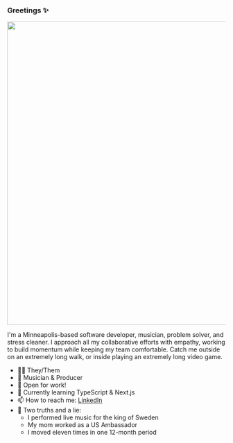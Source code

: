 ### Greetings ✨

<div align="center">
  <img src="https://user-images.githubusercontent.com/83024073/215297428-83d0a61b-e305-4ff9-a50f-3304a035794e.jpeg" width="700" />
</div>

I'm a Minneapolis-based software developer, musician, problem solver, and stress cleaner. I approach all my collaborative efforts with empathy, working to build momentum while keeping my team comfortable. Catch me outside on an extremely long walk, or inside playing an extremely long video game.


- 🏳️‍⚧️ They/Them
- 🎹 Musician & Producer
- 🔭 Open for work!
- 🌱 Currently learning TypeScript & Next.js
- 📫 How to reach me: [LinkedIn](https://www.linkedin.com/in/august-mcallister/)
- 🤫 Two truths and a lie:
  - I performed live music for the king of Sweden
  - My mom worked as a US Ambassador
  - I moved eleven times in one 12-month period
